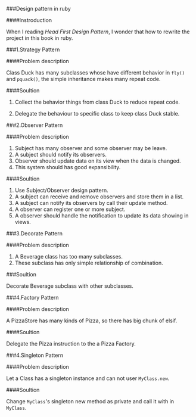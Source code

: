 ###Design pattern in ruby

####Instroduction

When I reading *Head First Design Pattern*, I wonder that how to rewrite the project in this book in ruby.

###1.Strategy Pattern

####Problem description

Class Duck has many subclasses whose have different behavior in `fly()` and `pquack()`, the simple inheritance makes many repeat code.

####Soultion

1. Collect the behavior things from class Duck to reduce repeat code.

2. Delegate the behaviour to specific class to keep class Duck stable.

###2.Observer Pattern

####Problem description

1. Subject has many observer and some observer may be leave.
2. A subject should notify its observers.
3. Observer should update data on its view when the data is changed.
4. This system should has good expansibility.

####Soultion

1. Use Subject/Observer design pattern.
2. A subject can receive and remove observers and store them in a list.
3. A subject can notify its observers by call their update method.
4. A observer can register one or more subject.
5. A observer should handle the notification to update its data showing in views.

###3.Decorate Pattern

####Problem description

1. A Beverage class has too many subclasses.
2. These subclass has only simple relationship of combination.

###Soultion

Decorate Beverage subclass with other subclasses.

###4.Factory Pattern

####Problem description

A PizzaStore has many kinds of Pizza, so there has big chunk of elsif.

####Soultion

Delegate the Pizza instruction to the a Pizza Factory.


###4.Singleton Pattern

####Problem description

Let a Class has a singleton instance and can not user `MyClass.new`.

####Soultion

Change `MyClass`'s singleton new method as private and call it with in `MyClass`.


